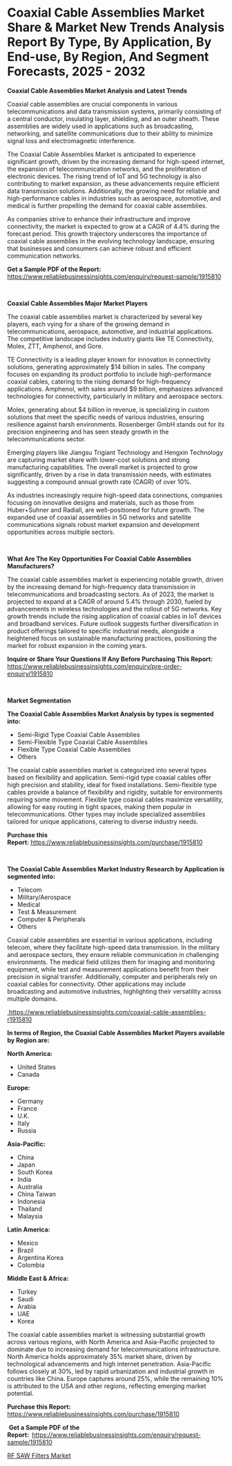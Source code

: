 <p><h1>Coaxial Cable Assemblies Market Share & Market New Trends Analysis Report By Type, By Application, By End-use, By Region, And Segment Forecasts, 2025 - 2032</h1></p><p><strong>Coaxial Cable Assemblies Market Analysis and Latest Trends</strong></p>
<p><p>Coaxial cable assemblies are crucial components in various telecommunications and data transmission systems, primarily consisting of a central conductor, insulating layer, shielding, and an outer sheath. These assemblies are widely used in applications such as broadcasting, networking, and satellite communications due to their ability to minimize signal loss and electromagnetic interference.</p><p>The Coaxial Cable Assemblies Market is anticipated to experience significant growth, driven by the increasing demand for high-speed internet, the expansion of telecommunication networks, and the proliferation of electronic devices. The rising trend of IoT and 5G technology is also contributing to market expansion, as these advancements require efficient data transmission solutions. Additionally, the growing need for reliable and high-performance cables in industries such as aerospace, automotive, and medical is further propelling the demand for coaxial cable assemblies.</p><p>As companies strive to enhance their infrastructure and improve connectivity, the market is expected to grow at a CAGR of 4.4% during the forecast period. This growth trajectory underscores the importance of coaxial cable assemblies in the evolving technology landscape, ensuring that businesses and consumers can achieve robust and efficient communication networks.</p></p>
<p><strong>Get a Sample PDF of the Report:&nbsp;</strong> <a href="https://www.reliablebusinessinsights.com/enquiry/request-sample/1915810?utm_campaign=2244&utm_medium=2&utm_source=Github&utm_content=ia&utm_term=11022025&utm_id=coaxial-cable-assemblies">https://www.reliablebusinessinsights.com/enquiry/request-sample/1915810</a></p>
<p>&nbsp;</p>
<p><strong>Coaxial Cable Assemblies Major Market Players</strong></p>
<p><p>The coaxial cable assemblies market is characterized by several key players, each vying for a share of the growing demand in telecommunications, aerospace, automotive, and industrial applications. The competitive landscape includes industry giants like TE Connectivity, Molex, ZTT, Amphenol, and Gore.</p><p>TE Connectivity is a leading player known for innovation in connectivity solutions, generating approximately $14 billion in sales. The company focuses on expanding its product portfolio to include high-performance coaxial cables, catering to the rising demand for high-frequency applications. Amphenol, with sales around $9 billion, emphasizes advanced technologies for connectivity, particularly in military and aerospace sectors.</p><p>Molex, generating about $4 billion in revenue, is specializing in custom solutions that meet the specific needs of various industries, ensuring resilience against harsh environments. Rosenberger GmbH stands out for its precision engineering and has seen steady growth in the telecommunications sector.</p><p>Emerging players like Jiangsu Trigiant Technology and Hengxin Technology are capturing market share with lower-cost solutions and strong manufacturing capabilities. The overall market is projected to grow significantly, driven by a rise in data transmission needs, with estimates suggesting a compound annual growth rate (CAGR) of over 10%.</p><p>As industries increasingly require high-speed data connections, companies focusing on innovative designs and materials, such as those from Huber+Suhner and Radiall, are well-positioned for future growth. The expanded use of coaxial assemblies in 5G networks and satellite communications signals robust market expansion and development opportunities across multiple sectors.</p></p>
<p>&nbsp;</p>
<p><strong>What Are The Key Opportunities For Coaxial Cable Assemblies Manufacturers?</strong></p>
<p><p>The coaxial cable assemblies market is experiencing notable growth, driven by the increasing demand for high-frequency data transmission in telecommunications and broadcasting sectors. As of 2023, the market is projected to expand at a CAGR of around 5.4% through 2030, fueled by advancements in wireless technologies and the rollout of 5G networks. Key growth trends include the rising application of coaxial cables in IoT devices and broadband services. Future outlook suggests further diversification in product offerings tailored to specific industrial needs, alongside a heightened focus on sustainable manufacturing practices, positioning the market for robust expansion in the coming years.</p></p>
<p><strong>Inquire or Share Your Questions If Any Before Purchasing This Report:</strong> <a href="https://www.reliablebusinessinsights.com/enquiry/pre-order-enquiry/1915810?utm_campaign=2244&utm_medium=2&utm_source=Github&utm_content=ia&utm_term=11022025&utm_id=coaxial-cable-assemblies">https://www.reliablebusinessinsights.com/enquiry/pre-order-enquiry/1915810</a></p>
<p>&nbsp;</p>
<p><strong>Market Segmentation</strong></p>
<p><strong>The Coaxial Cable Assemblies Market Analysis by types is segmented into:</strong></p>
<p><ul><li>Semi-Rigid Type Coaxial Cable Assemblies</li><li>Semi-Flexible Type Coaxial Cable Assemblies</li><li>Flexible Type Coaxial Cable Assemblies</li><li>Others</li></ul></p>
<p><p>The coaxial cable assemblies market is categorized into several types based on flexibility and application. Semi-rigid type coaxial cables offer high precision and stability, ideal for fixed installations. Semi-flexible type cables provide a balance of flexibility and rigidity, suitable for environments requiring some movement. Flexible type coaxial cables maximize versatility, allowing for easy routing in tight spaces, making them popular in telecommunications. Other types may include specialized assemblies tailored for unique applications, catering to diverse industry needs.</p></p>
<p><strong>Purchase this Report:&nbsp;</strong><a href="https://www.reliablebusinessinsights.com/purchase/1915810?utm_campaign=2244&utm_medium=2&utm_source=Github&utm_content=ia&utm_term=11022025&utm_id=coaxial-cable-assemblies">https://www.reliablebusinessinsights.com/purchase/1915810</a></p>
<p>&nbsp;</p>
<p><strong>The Coaxial Cable Assemblies Market Industry Research by Application is segmented into:</strong></p>
<p><ul><li>Telecom</li><li>Military/Aerospace</li><li>Medical</li><li>Test & Measurement</li><li>Computer & Peripherals</li><li>Others</li></ul></p>
<p><p>Coaxial cable assemblies are essential in various applications, including telecom, where they facilitate high-speed data transmission. In the military and aerospace sectors, they ensure reliable communication in challenging environments. The medical field utilizes them for imaging and monitoring equipment, while test and measurement applications benefit from their precision in signal transfer. Additionally, computer and peripherals rely on coaxial cables for connectivity. Other applications may include broadcasting and automotive industries, highlighting their versatility across multiple domains.</p></p>
<p><a href="https://www.reliablebusinessinsights.com/coaxial-cable-assemblies-r1915810?utm_campaign=2244&utm_medium=2&utm_source=Github&utm_content=ia&utm_term=11022025&utm_id=coaxial-cable-assemblies">&nbsp;https://www.reliablebusinessinsights.com/coaxial-cable-assemblies-r1915810</a></p>
<p><strong>In terms of Region, the Coaxial Cable Assemblies Market Players available by Region are:</strong></p>
<p>
    <p> <strong> North America: </strong>
        <ul>
            <li>United States</li>
            <li>Canada</li>
        </ul>
        </p> 
    <p> <strong> Europe: </strong>
        <ul>
            <li>Germany</li>
            <li>France</li>
            <li>U.K.</li>
            <li>Italy</li>
            <li>Russia</li>
        </ul>
        </p> 
    <p> <strong> Asia-Pacific: </strong>
        <ul>
            <li>China</li>
            <li>Japan</li>
            <li>South Korea</li>
            <li>India</li>
            <li>Australia</li>
            <li>China Taiwan</li>
            <li>Indonesia</li>
            <li>Thailand</li>
            <li>Malaysia</li>
        </ul>
        </p> 
    <p> <strong> Latin America: </strong>
        <ul>
            <li>Mexico</li>
            <li>Brazil</li>
            <li>Argentina Korea</li>
            <li>Colombia</li>
        </ul>
        </p> 
    <p> <strong> Middle East & Africa: </strong>
        <ul>
            <li>Turkey</li>
            <li>Saudi</li>
            <li>Arabia</li>
            <li>UAE</li>
            <li>Korea</li>
        </ul>
    </p>
    </p>
<p><p>The coaxial cable assemblies market is witnessing substantial growth across various regions, with North America and Asia-Pacific projected to dominate due to increasing demand for telecommunications infrastructure. North America holds approximately 35% market share, driven by technological advancements and high internet penetration. Asia-Pacific follows closely at 30%, led by rapid urbanization and industrial growth in countries like China. Europe captures around 25%, while the remaining 10% is attributed to the USA and other regions, reflecting emerging market potential.</p></p>
<p><strong>Purchase this Report: </strong><a href="https://www.reliablebusinessinsights.com/purchase/1915810?utm_campaign=2244&utm_medium=2&utm_source=Github&utm_content=ia&utm_term=11022025&utm_id=coaxial-cable-assemblies">https://www.reliablebusinessinsights.com/purchase/1915810</a></p>
<p>&nbsp;<strong>Get a Sample PDF of the Report:&nbsp;&nbsp;</strong><a href="https://www.reliablebusinessinsights.com/enquiry/request-sample/1915810?utm_campaign=2244&utm_medium=2&utm_source=Github&utm_content=ia&utm_term=11022025&utm_id=coaxial-cable-assemblies">https://www.reliablebusinessinsights.com/enquiry/request-sample/1915810</a></p>
<p><strong></strong></p>
<p><p><a href="https://github.com/klindsey95/Market-Research-Report-List-1/blob/main/rf-saw-filters-market.md?utm_campaign=2244&utm_medium=2&utm_source=Github&utm_content=ia&utm_term=11022025&utm_id=coaxial-cable-assemblies">RF SAW Filters Market</a></p></p>